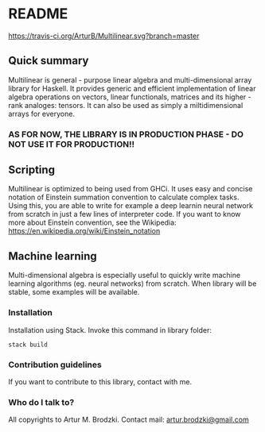 # README #

https://travis-ci.org/ArturB/Multilinear.svg?branch=master

## Quick summary ##

Multilinear is general - purpose linear algebra and multi-dimensional array library for Haskell. It provides generic and efficient implementation of linear algebra operations on vectors, linear functionals, matrices and its higher - rank analoges: tensors. It can also be used as simply a miltidimensional arrays for everyone. 

### AS FOR NOW, THE LIBRARY IS IN PRODUCTION PHASE  - DO NOT USE IT FOR PRODUCTION!! ###

## Scripting ##

Multilinear is optimized to being used from GHCi. It uses easy and concise notation of Einstein summation convention to calculate complex tasks. Using this, you are able to write for example a deep learnin neural network from scratch in just a few lines of interpreter code. If you want to know more about Einstein convention, see the Wikipedia: https://en.wikipedia.org/wiki/Einstein_notation

## Machine learning ##

Multi-dimensional algebra is especially useful to quickly write machine learning algorithms (eg. neural networks) from scratch. When library will be stable, some examples will be available. 

### Installation ###

Installation using Stack. Invoke this command in library folder:

```
stack build
```

### Contribution guidelines ###

If you want to contribute to this library, contact with me. 

### Who do I talk to? ###

All copyrights to Artur M. Brodzki.
Contact mail: artur.brodzki@gmail.com
